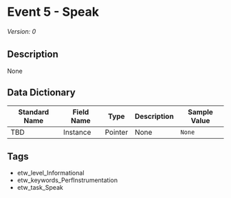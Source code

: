 # Event 5 - Speak
###### Version: 0

## Description
None

## Data Dictionary
|Standard Name|Field Name|Type|Description|Sample Value|
|---|---|---|---|---|
|TBD|Instance|Pointer|None|`None`|

## Tags
* etw_level_Informational
* etw_keywords_PerfInstrumentation
* etw_task_Speak